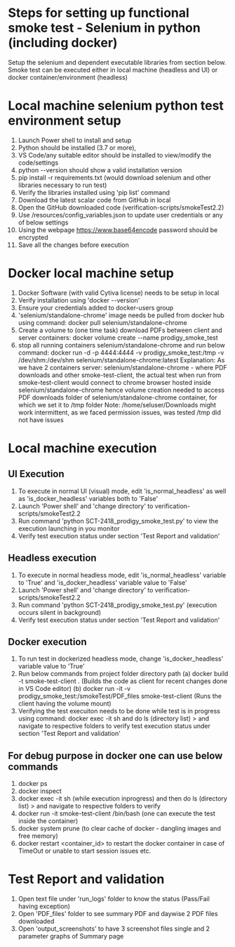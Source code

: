 # Steps for setting up functional smoke test - Selenium in python (including docker)
Setup the selenium and dependent executable libraries from section below.
Smoke test can be executed either in local machine (headless and UI) or docker container/environment (headless)

# Local machine selenium python test environment setup 
1. Launch Power shell to install and setup
2. Python should be installed (3.7 or more),
3. VS Code/any suitable editor should be installed to view/modify the code/settings
4. python --version should show a valid installation version
5. pip install -r requirements.txt (would download selenium and other libraries necessary to run test) 
6. Verify the libraries installed using 'pip list' command 
7. Download the latest scalar code from GitHub in local
8. Open the GitHub downloaded code (verification-scripts/smokeTest2.2)
9. Use /resources/config_variables.json to update user credentials or any of below settings
10. Using the webpage https://www.base64encode password should be encrypted 
11. Save all the changes before execution

# Docker local machine setup 
1. Docker Software (with valid Cytiva license) needs to be setup in local
2. Verify installation using 'docker --version' 
3. Ensure your credentials added to docker-users group
4. 'selenium/standalone-chrome' image needs be pulled from docker hub using command:
   docker pull selenium/standalone-chrome
5. Create a volume to (one time task) download PDFs between client and server containers: docker volume create --name prodigy_smoke_test
6. stop all running containers selenium/standalone-chrome and run below command:
   docker run -d -p 4444:4444 -v prodigy_smoke_test:/tmp -v /dev/shm:/dev/shm selenium/standalone-chrome:latest
Explanation: As we have 2 containers server: selenium/standalone-chrome - where PDF downloads and other smoke-test-client, the actual test when run from smoke-test-client would connect to chrome browser hosted inside selenium/standalone-chrome hence volume creation needed to access PDF downloads folder of selenium/standalone-chrome container, for which we set it to /tmp folder
Note: /home/seluser/Downloads might work intermittent, as we faced permission issues, was tested /tmp did not have issues

# Local machine execution 
## UI Execution
1. To execute in normal UI (visual) mode, edit 'is_normal_headless' as well as 'is_docker_headless' variables both to 'False' 
2. Launch 'Power shell' and 'change directory' to verification-scripts/smokeTest2.2
3. Run command 'python SCT-2418_prodigy_smoke_test.py' to view the execution launching in you monitor
4. Verify test execution status under section 'Test Report and validation'

## Headless execution
1. To execute in normal headless mode, edit 'is_normal_headless' variable to 'True' and 'is_docker_headless' variable value to 'False'
2. Launch 'Power shell' and 'change directory' to verification-scripts/smokeTest2.2
3. Run command 'python SCT-2418_prodigy_smoke_test.py' (execution occurs silent in background)
4. Verify test execution status under section 'Test Report and validation'

## Docker execution
1. To run test in dockerized headless mode, change 'is_docker_headless' variable value to 'True'
2. Run below commands from project folder directory path 
   (a) docker build -t smoke-test-client .  (Builds the code as client for recent changes done in VS Code editor)
   (b) docker run -it -v  prodigy_smoke_test:/smokeTest/PDF_files smoke-test-client (Runs the client having the volume mount)
3. Verifying the test execuiton needs to be done while test is in progress using command: 
   docker exec -it <container-id> sh and do ls (directory list) > and navigate to respective folders to verify test execution status under section 'Test Report and validation'

## For debug purpose in docker one can use below commands
1. docker ps
2. docker inspect <conainer-id>
3. docker exec -it <container-id> sh (while execution inprogress) and then do ls (directory list) > and navigate to respective folders to verify
4. docker run -it smoke-test-client /bin/bash (one can execute the test inside the container)
5. docker system prune (to clear cache of docker - dangling images and free memory)
6. docker restart <container_id> to restart the docker container in case of TimeOut or unable to start session issues etc.

# Test Report and validation
1. Open text file under 'run_logs' folder to know the status (Pass/Fail having exception) 
2. Open 'PDF_files' folder to see summary PDF and daywise 2 PDF files downloaded
3. Open 'output_screenshots' to have 3 screenshot files single and 2 parameter graphs of Summary page
